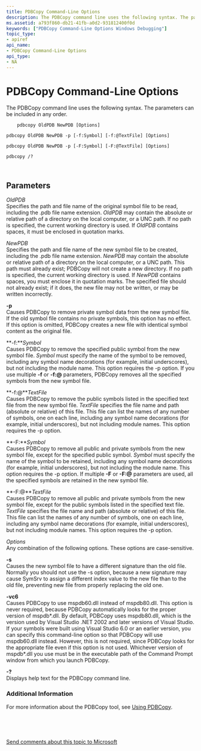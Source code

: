 ```yaml
---
title: PDBCopy Command-Line Options
description: The PDBCopy command line uses the following syntax. The parameters can be included in any order.
ms.assetid: a793f860-db21-41fb-a0d2-931812400f0d
keywords: ["PDBCopy Command-Line Options Windows Debugging"]
topic_type:
- apiref
api_name:
- PDBCopy Command-Line Options
api_type:
- NA
---
```


# PDBCopy Command-Line Options


The PDBCopy command line uses the following syntax. The parameters can be included in any order.

``` syntax
    pdbcopy OldPDB NewPDB [Options] 

pdbcopy OldPDB NewPDB -p [-f:Symbol] [-f:@TextFile] [Options] 

pdbcopy OldPDB NewPDB -p [-F:Symbol] [-F:@TextFile] [Options] 

pdbcopy /? 

   
```

## <span id="Parameters"></span><span id="parameters"></span><span id="PARAMETERS"></span>Parameters


<span id="_______OldPDB______"></span><span id="_______oldpdb______"></span><span id="_______OLDPDB______"></span> *OldPDB*   
Specifies the path and file name of the original symbol file to be read, including the .pdb file name extension. *OldPDB* may contain the absolute or relative path of a directory on the local computer, or a UNC path. If no path is specified, the current working directory is used. If *OldPDB* contains spaces, it must be enclosed in quotation marks.

<span id="_______NewPDB______"></span><span id="_______newpdb______"></span><span id="_______NEWPDB______"></span> *NewPDB*   
Specifies the path and file name of the new symbol file to be created, including the .pdb file name extension. *NewPDB* may contain the absolute or relative path of a directory on the local computer, or a UNC path. This path must already exist; PDBCopy will not create a new directory. If no path is specified, the current working directory is used. If *NewPDB* contains spaces, you must enclose it in quotation marks. The specified file should not already exist; if it does, the new file may not be written, or may be written incorrectly.

<span id="_______-p______"></span><span id="_______-P______"></span> **-p**   
Causes PDBCopy to remove private symbol data from the new symbol file. If the old symbol file contains no private symbols, this option has no effect. If this option is omitted, PDBCopy creates a new file with identical symbol content as the original file.

<span id="-f_Symbol"></span><span id="-f_symbol"></span><span id="-F_SYMBOL"></span>**-f:***Symbol*  
Causes PDBCopy to remove the specified public symbol from the new symbol file. *Symbol* must specify the name of the symbol to be removed, including any symbol name decorations (for example, initial underscores), but not including the module name. This option requires the -p option. If you use multiple **-f** or **-f:@** parameters, PDBCopy removes all the specified symbols from the new symbol file.

<span id="-f__TextFile"></span><span id="-f__textfile"></span><span id="-F__TEXTFILE"></span>**-f:@***TextFile*  
Causes PDBCopy to remove the public symbols listed in the specified text file from the new symbol file. *TextFile* specifies the file name and path (absolute or relative) of this file. This file can list the names of any number of symbols, one on each line, including any symbol name decorations (for example, initial underscores), but not including module names. This option requires the -p option.

<span id="-F_Symbol"></span><span id="-f_symbol"></span><span id="-F_SYMBOL"></span>**-F:***Symbol*  
Causes PDBCopy to remove all public and private symbols from the new symbol file, except for the specified public symbol. *Symbol* must specify the name of the symbol to be retained, including any symbol name decorations (for example, initial underscores), but not including the module name. This option requires the -p option. If multiple **-F** or **-F:@** parameters are used, all the specified symbols are retained in the new symbol file.

<span id="-F__TextFile"></span><span id="-f__textfile"></span><span id="-F__TEXTFILE"></span>**-F:@***TextFile*  
Causes PDBCopy to remove all public and private symbols from the new symbol file, except for the public symbols listed in the specified text file. *TextFile* specifies the file name and path (absolute or relative) of this file. This file can list the names of any number of symbols, one on each line, including any symbol name decorations (for example, initial underscores), but not including module names. This option requires the -p option.

<span id="_______Options______"></span><span id="_______options______"></span><span id="_______OPTIONS______"></span> *Options*   
Any combination of the following options. These options are case-sensitive.

<span id="-s"></span><span id="-S"></span>**-s**  
Causes the new symbol file to have a different signature than the old file. Normally you should not use the -s option, because a new signature may cause SymSrv to assign a different index value to the new file than to the old file, preventing new file from properly replacing the old one.

<span id="-vc6"></span><span id="-VC6"></span>**-vc6**  
Causes PDBCopy to use mspdb60.dll instead of mspdb80.dll. This option is never required, because PDBCopy automatically looks for the proper version of mspdb\*.dll. By default, PDBCopy uses mspdb80.dll, which is the version used by Visual Studio .NET 2002 and later versions of Visual Studio. If your symbols were built using Visual Studio 6.0 or an earlier version, you can specify this command-line option so that PDBCopy will use mspdb60.dll instead. However, this is not required, since PDBCopy looks for the appropriate file even if this option is not used. Whichever version of mspdb\*.dll you use must be in the executable path of the Command Prompt window from which you launch PDBCopy.

<span id="_______-_______"></span> **-?**   
Displays help text for the PDBCopy command line.

### <span id="Additional_Information"></span><span id="additional_information"></span><span id="ADDITIONAL_INFORMATION"></span>Additional Information

For more information about the PDBCopy tool, see [Using PDBCopy](using-pdbcopy.md).

 

 

[Send comments about this topic to Microsoft](mailto:wsddocfb@microsoft.com?subject=Documentation%20feedback%20[debugger\debugger]:%20PDBCopy%20Command-Line%20Options%20%20RELEASE:%20%284/24/2017%29&body=%0A%0APRIVACY%20STATEMENT%0A%0AWe%20use%20your%20feedback%20to%20improve%20the%20documentation.%20We%20don't%20use%20your%20email%20address%20for%20any%20other%20purpose,%20and%20we'll%20remove%20your%20email%20address%20from%20our%20system%20after%20the%20issue%20that%20you're%20reporting%20is%20fixed.%20While%20we're%20working%20to%20fix%20this%20issue,%20we%20might%20send%20you%20an%20email%20message%20to%20ask%20for%20more%20info.%20Later,%20we%20might%20also%20send%20you%20an%20email%20message%20to%20let%20you%20know%20that%20we've%20addressed%20your%20feedback.%0A%0AFor%20more%20info%20about%20Microsoft's%20privacy%20policy,%20see%20http://privacy.microsoft.com/default.aspx. "Send comments about this topic to Microsoft")




